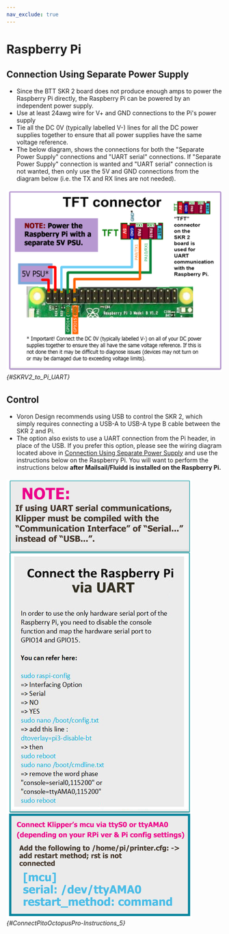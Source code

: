 ```yaml
---
nav_exclude: true
---
```

# Raspberry Pi

## Connection Using Separate Power Supply
* Since the BTT SKR 2 board does not produce enough amps to power the Raspberry Pi directly, the Raspberry Pi can be powered by an independent power supply.
* Use at least 24awg wire for V+ and GND connections to the Pi's power supply
* Tie all the DC 0V (typically labelled V-) lines for all the DC power supplies together to ensure that all power supplies have the same voltage reference.
* The below diagram, shows the connections for both the "Separate Power Supply" connections and "UART serial" connections.  If "Separate Power Supply" connection is wanted and "UART serial" connection is not wanted, then only use the 5V and GND connections from the diagram below (i.e. the TX and RX lines are not needed).

###### ![](./images/SKRV2_to_Pi_UART.png) {#SKRV2_to_Pi_UART}

## Control

* Voron Design recommends using USB to control the SKR 2, which simply requires connecting a USB-A to USB-A type B cable between the SKR 2 and Pi.
* The option also exists to use a UART connection from the Pi header, in place of the USB.  If you prefer this option, please see the wiring diagram located above in [Connection Using Separate Power Supply](#connection-using-separate-power-supply) and use the instructions below on the Raspberry Pi.  You will want to perform the instructions below **after Mailsail/Fluidd is installed on the Raspberry Pi.**

###### ![](./images/ConnectPitoMCU-Instructions.png) {#ConnectPitoOctopusPro-Instructions_5}